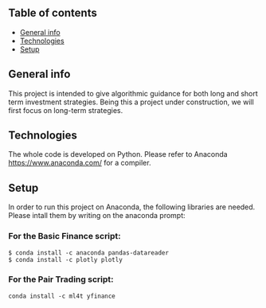 ## Table of contents
* [General info](#general-info)
* [Technologies](#technologies)
* [Setup](#setup)

## General info
This project is intended to give algorithmic guidance for both long and short term investment strategies. 
Being this a project under construction, we will first focus on long-term strategies.
	
## Technologies
The whole code is developed on Python. Please refer to Anaconda https://www.anaconda.com/ for a compiler.
	
## Setup
In order to run this project on Anaconda, the following libraries are needed. Please intall them by writing on the anaconda prompt:
### For the Basic Finance script:
```
$ conda install -c anaconda pandas-datareader
$ conda install -c plotly plotly 
```
### For the Pair Trading script:
```
conda install -c ml4t yfinance
```
